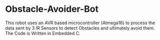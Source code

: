 # Obstacle-Avoider-Bot
This robot uses an AVR based microcontroller (Atmega16) to process the data sent by 3 IR Sensors to detect Obstacles and ultimately avoid them. The Code is Written in Embedded C.
